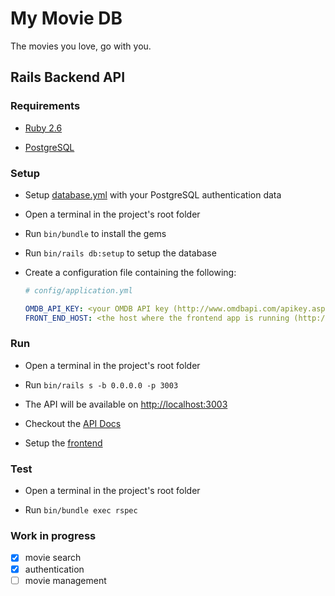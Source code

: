 # My Movie DB

The movies you love, go with you.

## Rails Backend API

### Requirements

- [Ruby 2.6](https://www.ruby-lang.org)

- [PostgreSQL](https://www.postgresql.org/)

### Setup

- Setup [database.yml](config/database.yml) with your PostgreSQL authentication data

- Open a terminal in the project's root folder

- Run `bin/bundle` to install the gems

- Run `bin/rails db:setup` to setup the database

- Create a configuration file containing the following:

  ```yaml
  # config/application.yml

  OMDB_API_KEY: <your OMDB API key (http://www.omdbapi.com/apikey.aspx)>
  FRONT_END_HOST: <the host where the frontend app is running (http://localhost:3000)>
  ```

### Run

- Open a terminal in the project's root folder

- Run `bin/rails s -b 0.0.0.0 -p 3003`

- The API will be available on <http://localhost:3003>

- Checkout the [API Docs](https://documenter.getpostman.com/view/1027148/SVSHqpEC)

- Setup the [frontend](https://github.com/gouvermxt/mymoviedb-react-frontend)

### Test

- Open a terminal in the project's root folder

- Run `bin/bundle exec rspec`

### Work in progress

- [x] movie search
- [x] authentication
- [ ] movie management
